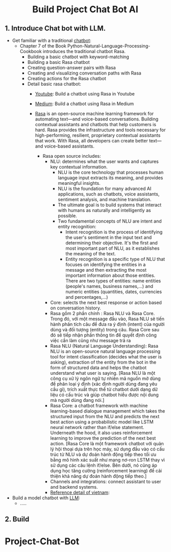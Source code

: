 # <p align="center"><strong>Build Project Chat Bot AI</strong></p>

## 1. Introduce Chat bot with LLM.
* Get familiar with a traditional [chatbot](https://github.com/PacktPublishing/Python-Natural-Language-Processing-Cookbook/tree/master/Chapter07): 
  * Chapter 7 of the Book Python-Natural-Language-Processing-Cookbook introduces the traditional chatbot Rasa. 
     * Building a basic chatbot with keyword-matching
     * Building a basic Rasa chatbot
     * Creating question-answer pairs with Rasa
     * Creating and visualizing conversation paths with Rasa
     * Creating actions for the Rasa chatbot
     * Detail basic rasa chatbot:
       * [Youtube](https://www.youtube.com/watch?v=YxQNVe0M7j8&list=PLp9h3aIPyUbZyCUP4ELTaS2ajxKNWaSnU): Build a chatbot using Rasa in Youtube
       * [Medium]( https://medium.com/analytics-vidhya/build-a-chatbot-using-rasa-78406306aa0c): Build a chatbot using Rasa in Medium

       * [Rasa](https://www.techtarget.com/searchenterpriseai/definition/natural-language-understanding-NLU) is an open-source machine learning framework for automating text—and voice-based conversations. Building contextual assistants and chatbots that help customers is hard. Rasa provides the infrastructure and tools necessary for high-performing, resilient, proprietary contextual assistants that work. With Rasa, all developers can create better text—and voice-based assistants.
         * Rasa open source includes:
           * NLU: determines what the user wants and captures key contextual information.
             * NLU is the core technology that processes human language input extracts its meaning, and provides meaningful insights.
             * NLU is the foundation for many advanced AI applications, such as chatbots, voice assistants, sentiment analysis, and machine translation.
             * The ultimate goal is to build systems that interact with humans as naturally and intelligently as possible.
             * Two fundamental concepts of NLU are intent and entity recognition:
               * Intent recognition is the process of identifying the user's sentiment in the input text and determining their objective. It's the first and most important part of NLU, as it establishes the meaning of the text.
               * Entity recognition is a specific type of NLU that focuses on identifying the entities in a message and then extracting the most important information about those entities. There are two types of entities: name entities (people's names, business names,...) and numeric entities (quantities, dates, currencies and percentages,...)
           * Core: selects the next best response or action based on conversation history.
           * Rasa gồm 2 phần chính : Rasa NLU và Rasa Core. Trong đó, với một message đầu vào, Rasa NLU sẽ tiến hành phân tích câu để đưa ra ý định (intent) của người dùng và đối tượng (entity) trong câu. Rasa Core sau đó sẽ tiếp nhận phần thông tin để quyết định công việc cần làm cũng như message trả ra
           * Rasa NLU (Natural Language Understanding): Rasa NLU is an open-source natural language processing tool for intent classification (decides what the user is asking), extraction of the entity from the bot in the form of structured data and helps the chatbot understand what user is saying. [Rasa NLU là một công cụ xử lý ngôn ngữ tự nhiên mã nguồn mở dùng để phân loại ý định (xác định người dùng đang yêu cầu gì), trích xuất thực thể từ chatbot dưới dạng dữ liệu có cấu trúc và giúp chatbot hiểu được nội dung mà người dùng đang nói.] 
           * Rasa Core: a chatbot framework with machine learning-based dialogue management which takes the structured input from the NLU and predicts the next best action using a probabilistic model like LSTM neural network rather than if/else statement. Underneath the hood,  it also uses reinforcement learning to improve the prediction of the next best action. [Rasa Core là một framework chatbot với quản lý hội thoại dựa trên học máy, sử dụng đầu vào có cấu trúc từ NLU và dự đoán hành động tiếp theo tối ưu bằng mô hình xác suất như mạng nơ-ron LSTM thay vì sử dụng các câu lệnh if/else. Bên dưới, nó cũng áp dụng học tăng cường (reinforcement learning) để cải thiện khả năng dự đoán hành động tiếp theo.] 
           * Channels and integrations: connect assistant to user and backend systems.
           * [Reference detail of vietnam](https://viblo.asia/p/tong-quan-ve-rasa-chatbot-E1XVOxrp4Mz#_cac-van-de-khi-xay-dung-chatbot-thong-minh-1): 
* Build a model chatbot with [LLM](https://github.com/PacktPublishing/Python-Natural-Language-Processing-Cookbook-Second-Edition/tree/main/Chapter10): 
  * .....

## 2. Build 
# Project-Chat-Bot
